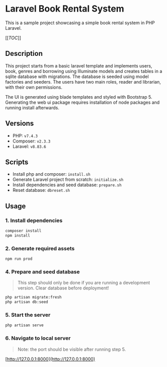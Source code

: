 # Laravel Book Rental System

This is a sample project showcasing a simple book rental system in PHP Laravel.

[[_TOC_]]

## Description

This project starts from a basic laravel template and implements users, book, genres and borrowing using Illuminate models and creates tables in a sqlite database with migrations. The database is seeded using model factories and seeders. The users have two main roles, reader and librarian, with their own permissions.

The UI is generated using blade templates and styled with Bootstrap 5. Generating the web ui package requires installation of node packages and running install afterwards.

## Versions

- PHP: `v7.4.3`
- Composer: `v2.3.3`
- Laravel: `v8.83.6`

## Scripts

- Install php and composer: `install.sh`
- Generate Laravel project from scratch: `initialize.sh`
- Install dependencies and seed database: `prepare.sh`
- Reset database: `dbreset.sh`

## Usage

### 1. Install dependencies

```bash
composer install
npm install
```

### 2. Generate required assets

```bash
npm run prod
```

### 4. Prepare and seed database

> This step should only be done if you are running a development version.
> Clear database before deployment!

```bash
php artisan migrate:fresh
php artisan db:seed
```

### 5. Start the server

```bash
php artisan serve
```

### 6. Navigate to local server

> Note: the port should be visible after running step 5.

[http://127.0.0.1:8000](http://127.0.0.1:8000)
